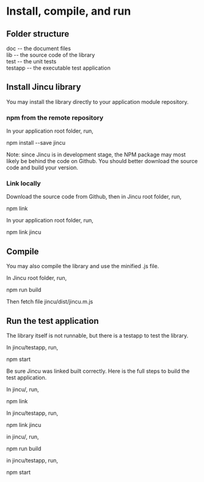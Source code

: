# Install, compile, and run

## Folder structure

doc -- the document files  
lib -- the source code of the library  
test -- the unit tests  
testapp -- the executable test application

## Install Jincu library

You may install the library directly to your application module repository.

### npm from the remote repository
In your application root folder, run,

npm install --save jincu

Note: since Jincu is in development stage, the NPM package may most likely be behind the code on Github. You should better download the source code and build your version.

### Link locally
Download the source code from Github, then in Jincu root folder, run,

npm link

In your application root folder, run,

npm link jincu

## Compile

You may also compile the library and use the minified .js file.

In Jincu root folder, run,

npm run build

Then fetch file jincu/dist/jincu.m.js

## Run the test application

The library itself is not runnable, but there is a testapp to test the library.

In jincu/testapp, run,

npm start

Be sure Jincu was linked built correctly. Here is the full steps to build the test application.

In jincu/, run,

npm link

In jincu/testapp, run,

npm link jincu

in jincu/, run,

npm run build

in jincu/testapp, run,

npm start
